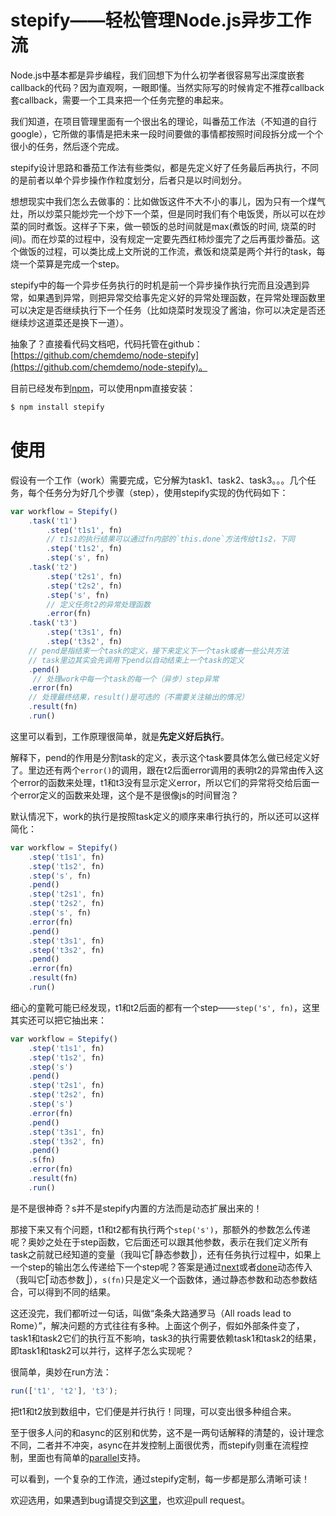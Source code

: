 # stepify——轻松管理Node.js异步工作流

Node.js中基本都是异步编程，我们回想下为什么初学者很容易写出深度嵌套callback的代码？因为直观啊，一眼即懂。当然实际写的时候肯定不推荐callback套callback，需要一个工具来把一个任务完整的串起来。

我们知道，在项目管理里面有一个很出名的理论，叫番茄工作法（不知道的自行google），它所做的事情是把未来一段时间要做的事情都按照时间段拆分成一个个很小的任务，然后逐个完成。

stepify设计思路和番茄工作法有些类似，都是先定义好了任务最后再执行，不同的是前者以单个异步操作作粒度划分，后者只是以时间划分。

想想现实中我们怎么去做事的：比如做饭这件不大不小的事儿，因为只有一个煤气灶，所以炒菜只能炒完一个炒下一个菜，但是同时我们有个电饭煲，所以可以在炒菜的同时煮饭。这样子下来，做一顿饭的总时间就是max(煮饭的时间, 烧菜的时间)。而在炒菜的过程中，没有规定一定要先西红柿炒蛋完了之后再蛋炒番茄。这个做饭的过程，可以类比成上文所说的工作流，煮饭和烧菜是两个并行的task，每烧一个菜算是完成一个step。

stepify中的每一个异步任务执行的时机是前一个异步操作执行完而且没遇到异常，如果遇到异常，则把异常交给事先定义好的异常处理函数，在异常处理函数里可以决定是否继续执行下一个任务（比如烧菜时发现没了酱油，你可以决定是否还继续炒这道菜还是换下一道）。

抽象了？直接看代码文档吧，代码托管在github：[https://github.com/chemdemo/node-stepify](https://github.com/chemdemo/node-stepify)。

目前已经发布到[npm](https://npmjs.org/package/stepify)，可以使用npm直接安装：

``` javascript
$ npm install stepify
```

# 使用

假设有一个工作（work）需要完成，它分解为task1、task2、task3。。。几个任务，每个任务分为好几个步骤（step），使用stepify实现的伪代码如下：

``` javascript
var workflow = Stepify()
    .task('t1')
        .step('t1s1', fn)
        // t1s1的执行结果可以通过fn内部的`this.done`方法传给t1s2，下同
        .step('t1s2', fn)
        .step('s', fn)
    .task('t2')
        .step('t2s1', fn)
        .step('t2s2', fn)
        .step('s', fn)
        // 定义任务t2的异常处理函数
        .error(fn)
    .task('t3')
        .step('t3s1', fn)
        .step('t3s2', fn)
    // pend是指结束一个task的定义，接下来定义下一个task或者一些公共方法
    // task里边其实会先调用下pend以自动结束上一个task的定义
    .pend()
     // 处理work中每一个task的每一个（异步）step异常
    .error(fn)
    // 处理最终结果，result()是可选的（不需要关注输出的情况）
    .result(fn)
    .run()
```

这里可以看到，工作原理很简单，就是**先定义好后执行**。

解释下，pend的作用是分割task的定义，表示这个task要具体怎么做已经定义好了。里边还有两个`error()`的调用，跟在t2后面error调用的表明t2的异常由传入这个error的函数来处理，t1和t3没有显示定义error，所以它们的异常将交给后面一个error定义的函数来处理，这个是不是很像js的时间冒泡？

默认情况下，work的执行是按照task定义的顺序来串行执行的，所以还可以这样简化：

``` javascript
var workflow = Stepify()
    .step('t1s1', fn)
    .step('t1s2', fn)
    .step('s', fn)
    .pend()
    .step('t2s1', fn)
    .step('t2s2', fn)
    .step('s', fn)
    .error(fn)
    .pend()
    .step('t3s1', fn)
    .step('t3s2', fn)
    .pend()
    .error(fn)
    .result(fn)
    .run()
```

细心的童靴可能已经发现，t1和t2后面的都有一个step——`step('s', fn)`，这里其实还可以把它抽出来：

``` javascript
var workflow = Stepify()
    .step('t1s1', fn)
    .step('t1s2', fn)
    .step('s')
    .pend()
    .step('t2s1', fn)
    .step('t2s2', fn)
    .step('s')
    .error(fn)
    .pend()
    .step('t3s1', fn)
    .step('t3s2', fn)
    .pend()
    .s(fn)
    .error(fn)
    .result(fn)
    .run()
```

是不是很神奇？s并不是stepify内置的方法而是动态扩展出来的！

那接下来又有个问题，t1和t2都有执行两个`step('s')`，那额外的参数怎么传递呢？奥妙之处在于step函数，它后面还可以跟其他参数，表示在我们定义所有task之前就已经知道的变量（我叫它⎡静态参数⎦），还有任务执行过程中，如果上一个step的输出怎么传递给下一个step呢？答案是通过[next](https://github.com/chemdemo/node-stepify#next)或者[done](https://github.com/chemdemo/node-stepify#done)动态传入（我叫它⎡动态参数⎦），`s(fn)`只是定义一个函数体，通过静态参数和动态参数结合，可以得到不同的结果。

这还没完，我们都听过一句话，叫做“条条大路通罗马（All roads lead to Rome）”，解决问题的方式往往有多种。上面这个例子，假如外部条件变了，task1和task2它们的执行互不影响，task3的执行需要依赖task1和task2的结果，即task1和task2可以并行，这样子怎么实现呢？

很简单，奥妙在run方法：

``` javascript
run(['t1', 't2'], 't3');
```

把t1和t2放到数组中，它们便是并行执行！同理，可以变出很多种组合来。

至于很多人问的和async的区别和优势，这不是一两句话解释的清楚的，设计理念不同，二者并不冲突，async在并发控制上面很优秀，而stepify则重在流程控制，里面也有简单的[parallel](https://github.com/chemdemo/node-stepify#parallel)支持。

可以看到，一个复杂的工作流，通过stepify定制，每一步都是那么清晰可读！

欢迎选用，如果遇到bug请提交到[这里](https://github.com/chemdemo/node-stepify/issues)，也欢迎pull request。
